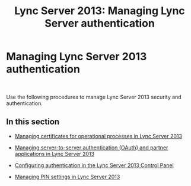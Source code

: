 ﻿---
title: 'Lync Server 2013: Managing Lync Server authentication'
TOCTitle: Managing Lync Server 2013 authentication
ms:assetid: d7b17445-1b01-4b7a-9b7f-f86ad59f1a2b
ms:mtpsurl: https://technet.microsoft.com/en-us/library/JJ721901(v=OCS.15)
ms:contentKeyID: 49733835
ms.date: 07/23/2014
mtps_version: v=OCS.15
---

# Managing Lync Server 2013 authentication

 


Use the following procedures to manage Lync Server 2013 security and authentication.

## In this section

  - [Managing certificates for operational processes in Lync Server 2013](lync-server-2013-managing-certificates-for-operational-processes.md)

  - [Managing server-to-server authentication (OAuth) and partner applications in Lync Server 2013](lync-server-2013-managing-server-to-server-authentication-oauth-and-partner-applications.md)

  - [Configuring authentication in the Lync Server 2013 Control Panel](lync-server-2013-configuring-authentication-in-the-lync-server-control-panel.md)

  - [Managing PIN settings in Lync Server 2013](lync-server-2013-managing-pin-settings.md)

